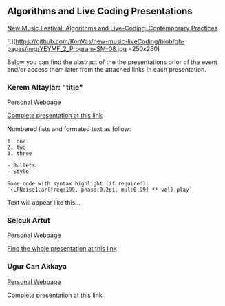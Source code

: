 ## Algorithms and Live Coding Presentations

[New Music Festival: Algorithms and Live-Coding: Contemporary Practices](https://www.arter.org.tr/en/algorithms-and-live-coding)

![](https://github.com/KonVas/new-music-liveCoding/blob/gh-pages/img/YEYMF_2_Program-SM-08.jpg =250x250)

Below you can find the abstract of the the presentations prior of the event and/or access them later from the attached links in each presentation.

### Kerem Altaylar: "title"
[Personal Webpage](...)

[Complete presentation at this link](...)

Numbered lists and formated text as follow:

```
1. one
2. two
3. three

- Bullets
- Style

Some code with syntax highlight (if required):
`{LFNoise1.ar(freq:199, phase:0.2pi, mul:0.99) ** vol}.play`
```
Text will appear like this...

### Selcuk Artut
[Personal Webpage]()

[Find the whole presentation at this link](...)

### Ugur Can Akkaya
[Personal Webpage]()

[Complete presentation at this link](...)
